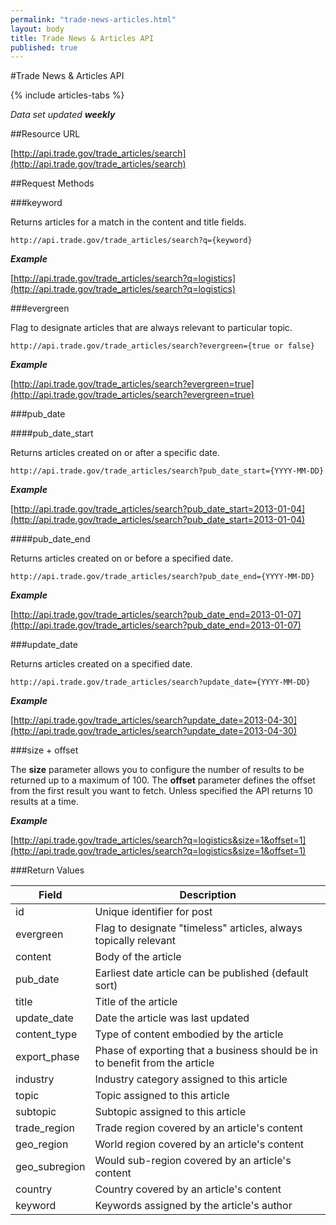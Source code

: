 ```yaml
---
permalink: "trade-news-articles.html"
layout: body
title: Trade News & Articles API
published: true
---
```


#Trade News & Articles API

{% include articles-tabs %}

_Data set updated **weekly**_

##Resource URL

[http://api.trade.gov/trade_articles/search](http://api.trade.gov/trade_articles/search)

##Request Methods

###keyword

Returns articles for a match in the content and title fields.

    http://api.trade.gov/trade_articles/search?q={keyword}

**_Example_**

[http://api.trade.gov/trade_articles/search?q=logistics](http://api.trade.gov/trade_articles/search?q=logistics)

###evergreen

Flag to designate articles that are always relevant to particular topic.

    http://api.trade.gov/trade_articles/search?evergreen={true or false}

**_Example_**

[http://api.trade.gov/trade_articles/search?evergreen=true](http://api.trade.gov/trade_articles/search?evergreen=true)

###pub_date

####pub_date_start

Returns articles created on or after a specific date.

    http://api.trade.gov/trade_articles/search?pub_date_start={YYYY-MM-DD}

**_Example_**

[http://api.trade.gov/trade_articles/search?pub_date_start=2013-01-04](http://api.trade.gov/trade_articles/search?pub_date_start=2013-01-04)

####pub_date_end

Returns articles created on or before a specified date.

    http://api.trade.gov/trade_articles/search?pub_date_end={YYYY-MM-DD}

**_Example_**

[http://api.trade.gov/trade_articles/search?pub_date_end=2013-01-07](http://api.trade.gov/trade_articles/search?pub_date_end=2013-01-07)

###update_date

Returns articles created on a specified date.

    http://api.trade.gov/trade_articles/search?update_date={YYYY-MM-DD}

**_Example_**

[http://api.trade.gov/trade_articles/search?update_date=2013-04-30](http://api.trade.gov/trade_articles/search?update_date=2013-04-30)

###size + offset

The **size** parameter allows you to configure the number of results to be returned up to a maximum of 100. The **offset** parameter defines the offset from the first result you want to fetch. Unless specified the API returns 10 results at a time.

**_Example_**

[http://api.trade.gov/trade_articles/search?q=logistics&size=1&offset=1](http://api.trade.gov/trade_articles/search?q=logistics&size=1&offset=1)
    
###Return Values

| Field             | Description                                                     |
| ----------------- | --------------------------------------------------------------- |
| id                | Unique identifier for post                                      |
| evergreen | Flag to designate "timeless" articles, always topically relevant |
| content	| Body of the article |
| pub_date | Earliest date article can be published (default sort) |
| title | Title of the article |
| update_date | Date the article was last updated |
| content_type | Type of content embodied by the article |
| export_phase | Phase of exporting that a business should be in to benefit from the article |
| industry | Industry category assigned to this article |
| topic | Topic assigned to this article |
| subtopic | Subtopic assigned to this article |
| trade_region | Trade region covered by an article's content |
| geo_region | World region covered by an article's content |
| geo_subregion | Would sub-region covered by an article's content |
| country | Country covered by an article's content |
| keyword | Keywords assigned by the article's author |